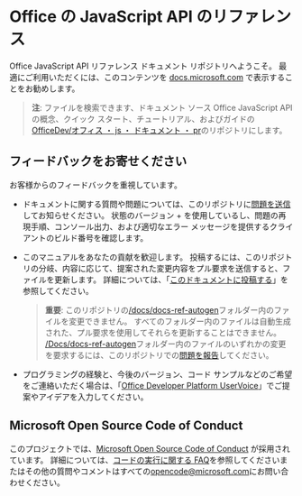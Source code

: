# <a name="office-javascript-api-reference"></a>Office の JavaScript API のリファレンス

Office JavaScript API リファレンス ドキュメント リポジトリへようこそ。 最適にご利用いただくには、このコンテンツを [docs.microsoft.com](https://docs.microsoft.com/javascript/api/overview/office?view=office-js) で表示することをお勧めします。

> **注**: ファイルを検索できます、ドキュメント ソース Office JavaScript API の概念、クイック スタート、チュートリアル、およびガイドの[OfficeDev/オフィス ・ js ・ ドキュメント ・ pr](https://github.com/OfficeDev/office-js-docs-pr)のリポジトリにします。

## <a name="give-us-your-feedback"></a>フィードバックをお寄せください

お客様からのフィードバックを重視しています。 

* ドキュメントに関する質問や問題については、このリポジトリに[問題を送信](https://github.com/OfficeDev/office-js-docs-reference/issues)してお知らせください。 状態のバージョン + を使用しているし、問題の再現手順、コンソール出力、および適切なエラー メッセージを提供するクライアントのビルド番号を確認します。 

* このマニュアルをあなたの貢献を歓迎します。 投稿するには、このリポジトリの分岐、内容に応じて、提案された変更内容をプル要求を送信すると、ファイルを更新します。 詳細については、「[このドキュメントに投稿する](Contributing.md)」を参照してください。 

    > **重要**: このリポジトリの[/docs/docs-ref-autogen](https://github.com/OfficeDev/office-js-docs-reference/tree/master/docs/docs-ref-autogen)フォルダー内のファイルを変更できません。 すべてのフォルダー内のファイルは自動生成された、プル要求を使用してそれらを更新することはできません。 [/Docs/docs-ref-autogen](https://github.com/OfficeDev/office-js-docs-reference/tree/master/docs/docs-ref-autogen)フォルダー内のファイルのいずれかの変更を要求するには、このリポジトリでの[問題を報告](https://github.com/OfficeDev/office-js-docs-reference/issues)してください。

* プログラミングの経験と、今後のバージョン、コード サンプルなどのご希望をご連絡いただく場合は、「[Office Developer Platform UserVoice](https://officespdev.uservoice.com/)」でご提案やアイデアを入力してください。


## <a name="microsoft-open-source-code-of-conduct"></a>Microsoft Open Source Code of Conduct

このプロジェクトでは、[Microsoft Open Source Code of Conduct](https://opensource.microsoft.com/codeofconduct/) が採用されています。
詳細については、[コードの実行に関する FAQ](https://opensource.microsoft.com/codeofconduct/faq/)を参照してくださいまたはその他の質問やコメントはすべての[opencode@microsoft.com](mailto:opencode@microsoft.com)にお問い合わせください。


